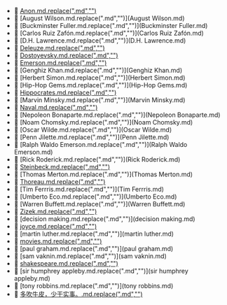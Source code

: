 * 📄 [Anon.md.replace(".md","")](Anon.md)
* 📄 [August Wilson.md.replace(".md","")](August Wilson.md)
* 📄 [Buckminster Fuller.md.replace(".md","")](Buckminster Fuller.md)
* 📄 [Carlos Ruiz Zafón.md.replace(".md","")](Carlos Ruiz Zafón.md)
* 📄 [D.H. Lawrence.md.replace(".md","")](D.H. Lawrence.md)
* 📄 [Deleuze.md.replace(".md","")](Deleuze.md)
* 📄 [Dostoyevsky.md.replace(".md","")](Dostoyevsky.md)
* 📄 [Emerson.md.replace(".md","")](Emerson.md)
* 📄 [Genghiz Khan.md.replace(".md","")](Genghiz Khan.md)
* 📄 [Herbert Simon.md.replace(".md","")](Herbert Simon.md)
* 📄 [Hip-Hop Gems.md.replace(".md","")](Hip-Hop Gems.md)
* 📄 [Hippocrates.md.replace(".md","")](Hippocrates.md)
* 📄 [Marvin Minsky.md.replace(".md","")](Marvin Minsky.md)
* 📄 [Naval.md.replace(".md","")](Naval.md)
* 📄 [Nepoleon Bonaparte.md.replace(".md","")](Nepoleon Bonaparte.md)
* 📄 [Noam Chomsky.md.replace(".md","")](Noam Chomsky.md)
* 📄 [Oscar Wilde.md.replace(".md","")](Oscar Wilde.md)
* 📄 [Penn Jilette.md.replace(".md","")](Penn Jilette.md)
* 📄 [Ralph Waldo Emerson.md.replace(".md","")](Ralph Waldo Emerson.md)
* 📄 [Rick Roderick.md.replace(".md","")](Rick Roderick.md)
* 📄 [Steinbeck.md.replace(".md","")](Steinbeck.md)
* 📄 [Thomas Merton.md.replace(".md","")](Thomas Merton.md)
* 📄 [Thoreau.md.replace(".md","")](Thoreau.md)
* 📄 [Tim Ferrris.md.replace(".md","")](Tim Ferrris.md)
* 📄 [Umberto Eco.md.replace(".md","")](Umberto Eco.md)
* 📄 [Warren Buffett.md.replace(".md","")](Warren Buffett.md)
* 📄 [Zizek.md.replace(".md","")](Zizek.md)
* 📄 [decision making.md.replace(".md","")](decision making.md)
* 📄 [joyce.md.replace(".md","")](joyce.md)
* 📄 [martin luther.md.replace(".md","")](martin luther.md)
* 📄 [movies.md.replace(".md","")](movies.md)
* 📄 [paul graham.md.replace(".md","")](paul graham.md)
* 📄 [sam vaknin.md.replace(".md","")](sam vaknin.md)
* 📄 [shakespeare.md.replace(".md","")](shakespeare.md)
* 📄 [sir humphrey appleby.md.replace(".md","")](sir humphrey appleby.md)
* 📄 [tony robbins.md.replace(".md","")](tony robbins.md)
* 📄 [多吹牛皮，少干实事。.md.replace(".md","")](多吹牛皮，少干实事。.md)
